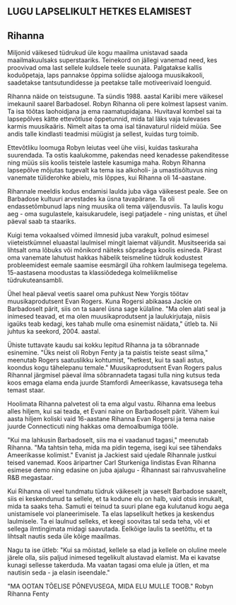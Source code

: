 ## LUGU LAPSELIKULT HETKES ELAMISEST
## Rihanna

Miljonid väikesed tüdrukud üle kogu maailma unistavad saada maailmakuulsaks superstaariks. Teinekord on jällegi vanemad need, kes proovivad oma last sellele kuldsele teele suunata. Palgatakse kallis koduõpetaja, laps pannakse õppima soliidse ajalooga muusikakooli, saadetakse tantsutundidesse ja peetakse talle motiveerivaid loenguid.

Rihanna näide on teistsugune. Ta sündis 1988. aastal Kariibi mere väikesel imekaunil saarel Barbadosel. Robyn Rihanna oli pere kolmest lapsest vanim. Ta isa töõtas laohoidjana ja ema raamatupidajana. Huvitaval kombel sai ta lapsepõlves kätte ettevõtluse õppetunnid, mida tal läks vaja tulevases karmis muusikaäris. Nimelt aitas ta oma isal tänavaturul riideid müüa. See andis talle kindlasti teadmisi müügist ja sellest, kuidas turg toimib.

Ettevõtliku loomuga Robyn leiutas veel ühe viisi, kuidas taskuraha suurendada. Ta ostis kaalukomme, pakendas need kenadesse pakenditesse ning müüs siis koolis teistele lastele kasumiga maha. Robyn Rihanna lapsepõlve mõjutas tugevalt ka tema isa alkoholi- ja umastisõltuvus ning vanemate tüliderohke abielu, mis lõppes, kui Rihanna oli 14-aastane.

Rihannale meeldis kodus endamisi laulda juba väga väikesest peale. See on Barbadose kultuuri arvestades ka üsna tavapärane. Ta oli endassetõmbunud laps ning muusika oli tema väljendusviis. Ta laulis kogu aeg - oma sugulastele, kaisukarudele, isegi patjadele - ning unistas, et ühel päeval saab ta staariks.

Kuigi tema vokaalsed võimed ilmnesid juba varakult, polnud esimesel viieteistkümnel eluaastal laulmisel mingit laiemat väljundit. Musitseerida sai lihtsalt oma lõbuks või mõnikord näiteks sõpradega koolis esineda. Pärast oma vanemate lahutust hakkas häbelik teismeline tüdruk kodustest probleemidest eemale saamise eesmärgil üha rohkem laulmisega tegelema. 15-aastasena moodustas ta klassiõdedega kolmeliikmelise tüdrukuteansambli.

Ühel heal päeval veetis saarel oma puhkust New Yorgis töötav muusikaprodutsent Evan Rogers. Kuna Rogersi abikaasa Jackie on Barbadoselt pärit, siis on ta saarel üsna sage külaline. "Ma olen alati seal ja inimesed teavad, et ma olen muusikaprodutsent ja laulukirjutaja, niisis igaüks teab kedagi, kes tahab mulle oma esinemist näidata," ütleb ta. Nii juhtus ka seekord, 2004. aastal.

Ühiste tuttavate kaudu sai kokku lepitud Rihanna ja ta sõbrannade esinemine. "Üks neist oli Robyn Fenty ja ta paistis teiste seast silma," meenutab Rogers saatuslikku kohtumist, "hetkest, kui ta saali astus, koondus kogu tähelepanu temale." Muusikaprodutsent Evan Rogers palus Rihannal järgmisel päeval ilma sõbrannadeta tagasi tulla ning kutsus teda koos emaga elama enda juurde Stamfordi Ameerikasse, kavatsusega teha temast staar.

Hoolimata Rihanna palvetest oli ta ema algul vastu. Rihanna ema leebus alles hiljem, kui sai teada, et Evani naine on Barbadoselt pärit. Vähem kui aasta hiljem koliski vaid 16-aastane Rihanna Evan Rogersi ja tema naise juurde Connecticuti ning hakkas oma demoalbumiga tööle.

"Kui ma lahkusin Barbadoselt, siis ma ei vaadanud tagasi," meenutab Rihanna. "Ma tahtsin teha, mida ma pidin tegema, isegi kui see tähendaks Ameerikasse kolimist." Evanist ja Jackiest said ujedale Rihannale justkui teised vanemad. Koos äripartner Carl Sturkeniga lindistas Evan Rihanna esimese demo ning edasine on juba ajalugu - Rihannast sai rahvusvaheline R&B megastaar.

Kui Rihanna oli veel tundmatu tüdruk väikeselt ja vaeselt Barbadose saarelt, siis ei keskendunud ta sellele, et ta kodune elu on halb, vaid otsis innukalt, mida ta saaks teha. Samuti ei teinud ta suuri plane ega kulutanud kogu aega unistamisele voi planeerimisele. Ta elas lapselikult hetkes ja keskendus laulmisele. Ta ei laulnud selleks, et keegi soovitas tal seda teha, või et sellega ilmtingimata midagi saavutada. Eelkõige laulis ta seetõttu, et ta lihtsalt nautis seda üle kõige maailmas.

Nagu ta ise ütleb: "Kui sa mõistad, kellele sa elad ja kellele on oluline meele järele olla, siis paljud inimesed tegelikult alustavad elamist. Ma ei kavatse kunagi sellesse takerduda. Ma vaatan tagasi oma elule ja ütlen, et ma nautisin seda - ja elasin iseendale."

"MA OOTAN TÕELISE PÕNEVUSEGA, MIDA ELU MULLE TOOB." Robyn Rihanna Fenty
